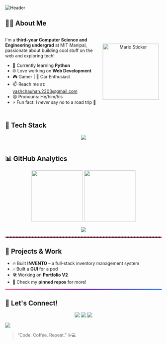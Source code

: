 ![Header](https://capsule-render.vercel.app/api?type=waving&color=0:11998e,100:38ef7d&height=200&section=header&text=Hi%2C%20I%20am%20Yash%20Chauhan&fontSize=40&fontColor=ffffff&textAlign=center)


## 👨‍💻 About Me  

<div style="display: flex; align-items: center; justify-content: space-between; flex-wrap: wrap;">
  <div style="flex: 1; min-width: 250px;">
    <p>
      I'm a <b>third-year Computer Science and Engineering undergrad</b> at MIT Manipal, passionate about building cool stuff on the web and exploring tech!  
    </p>
    <ul>
      <li>🎯 Currently learning <b>Python</b></li>
      <li>🌐 Love working on <b>Web Development</b></li>
      <li>🎮 Gamer | 🚗 Car Enthusiast</li>
      <li>📫 Reach me at: <a href="mailto:yashchauhan.2303@gmail.com">yashchauhan.2303@gmail.com</a></li>
      <li>😄 Pronouns: He/him/his</li>
      <li>⚡ Fun fact: I <i>never</i> say no to a road trip 🚙</li>
    </ul>
  </div>
  <div style="flex: 0 0 200px; text-align: center;">
    <img src="https://media4.giphy.com/media/xUPGcM7uZ4gQoU8kPm/giphy.gif" alt="Mario Sticker" width="180"/>
  </div>
</div>


<img src="https://raw.githubusercontent.com/andreasbm/readme/master/assets/lines/rainbow.png" width="100%" height="4px"/>


## 🔧 Tech Stack  

<p align="center">
  <img src="https://skillicons.dev/icons?i=html,css,js,ts,react,nodejs,express,cpp,java,python,postgres,git,github,vscode,figma&perline=7" />
</p>

<p align="center">
  <img src="https://media.giphy.com/media/l0MYt5jPR6QX5pnqM/giphy.gif" width="100%" height="3">
</p>


## 📊 GitHub Analytics  

<p align="center">
  <img src="https://github-readme-stats.vercel.app/api?username=YashChauhan-2303&show_icons=true&theme=radical" height="165" />
  <img src="https://github-readme-streak-stats.herokuapp.com/?user=YashChauhan-2303&theme=radical" height="165" />
</p>

<p align="center">
  <img src="https://github-profile-trophy.vercel.app/?username=YashChauhan-2303&theme=radical&no-frame=true&row=1&column=6" />
</p>

<hr style="border: 2px dashed #f75c7e;" />


## 🚀 Projects & Work  

- 🔥 Built **INVENTO** – a full-stack inventory management system  
- 🎶 Built a **GUI** for a pod  
- 🛠️ Working on **Portfolio V2**  
- 📂 Check my **pinned repos** for more!  

<div style="height: 3px; background: linear-gradient(to right, #f75c7e, #6a11cb, #2575fc);"></div>


## 🤝 Let's Connect!  

<p align="center">
  <a href="mailto:yashchauhan.2303@gmail.com"><img src="https://img.shields.io/badge/Gmail-D14836?style=for-the-badge&logo=gmail&logoColor=white"></a>
  <a href="https://www.linkedin.com/in/yash-chauhan-465644274" target="_blank"><img src="https://img.shields.io/badge/LinkedIn-0077B5?style=for-the-badge&logo=linkedin&logoColor=white"></a>
  <a href="https://github.com/YashChauhan-2303" target="_blank"><img src="https://img.shields.io/badge/GitHub-100000?style=for-the-badge&logo=github&logoColor=white"></a>
</p>

<img src="https://capsule-render.vercel.app/api?type=waving&color=gradient&height=60&section=footer"/>


> “Code. Coffee. Repeat.” ☕💻  
